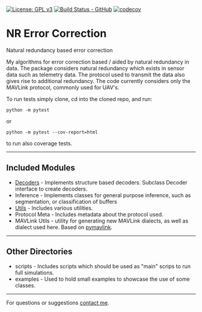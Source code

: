 [![License: GPL v3](https://img.shields.io/badge/License-GPLv3-blue.svg)](https://www.gnu.org/licenses/gpl-3.0)
[![Build Status - GitHub](https://github.com/YairMZ/NR_telemetry_ECC/actions/workflows/python-app.yml/badge.svg)](
https://github.com/YairMZ/NR_Error_Correction/actions/workflows/python-app.yml/badge.svg)
[![codecov](https://codecov.io/gh/YairMZ/NR_telemetry_ECC/branch/master/graph/badge.svg?token=tEXXuFzTVz)](https://codecov.io/gh/YairMZ/NR_telemetry_ECC)


# NR Error Correction
Natural redundancy based error correction

My algorithms for error correction based / aided by natural redundancy in data.
The package considers natural redundancy which exists in sensor data such as telemetry data.
The protocol used to transmit the data also gives rise to additional redundancy.
The code currently considers only the MAVLink protocol, commonly used for UAV's.

To run tests simply clone, cd into the cloned repo, and run:
```
python -m pytest
```
or
```
python -m pytest --cov-report=html
```
to run also coverage tests.

-----------
## Included Modules
 - [Decoders](decoders/README.md) - Implements structure based decoders. Subclass Decoder interface to create decoders.
 - Inference - Implements classes for general purpose inference, such as segmentation, or classification of buffers
 - [Utils](utils/README.md) - Includes various utilities.
 - Protocol Meta - Includes metadata about the protocol used.
 - MAVLink Utils - utility for generating new MAVLink dialects, as well as dialect used here. Based on
[pymavlink](https://github.com/ArduPilot/pymavlink).

-----------
## Other Directories
 - scripts - Includes scripts which should be used as "main" scrips to run full simulations.
 - examples - Used to hold small examples to showcase the use of some classes.


--------------------------
For questions or suggestions [contact me](mailto:yairmazal@gmail.com?subject=[GitHub]%20NR%20Error%20Correction).